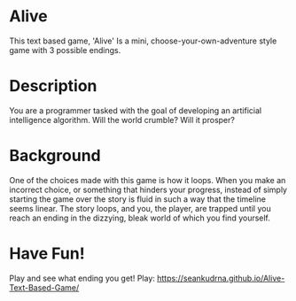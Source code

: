 # Alive
This text based game, 'Alive' Is a mini, choose-your-own-adventure style game with 3 possible endings. 

# Description
You are a programmer tasked with the goal of developing an artificial intelligence algorithm. Will the world crumble? Will it prosper? 

# Background
One of the choices made with this game is how it loops. When you make an incorrect choice, or something that hinders your progress, instead of simply starting the game over
the story is fluid in such a way that the timeline seems linear. The story loops, and you, the player, are trapped until you reach an ending in the dizzying, bleak world
of which you find yourself.

# Have Fun!
Play and see what ending you get!
Play: https://seankudrna.github.io/Alive-Text-Based-Game/


